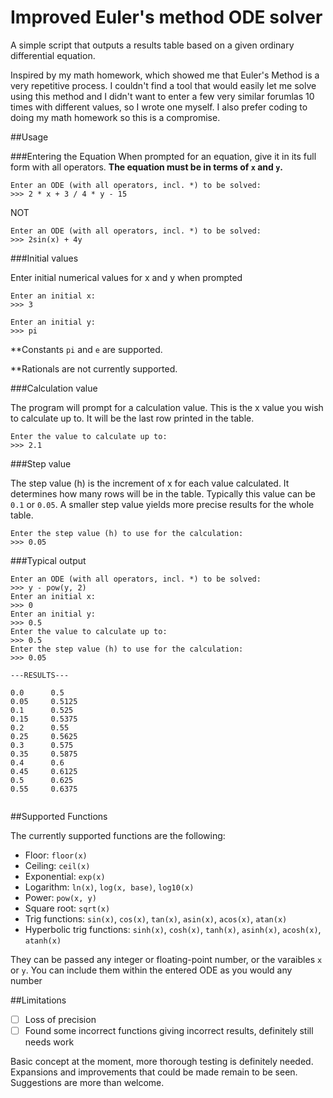 Improved Euler's method ODE solver
======================

A simple script that outputs a results table based on a given ordinary differential equation.

Inspired by my math homework, which showed me that Euler's Method is a very repetitive process.  I couldn't find a tool that would easily let me solve using this method and I didn't want to enter a few very similar forumlas 10 times with different values, so I wrote one myself. I also prefer coding to doing my math homework so this is a compromise.

##Usage

###Entering the Equation
When prompted for an equation, give it in its full form with all operators. **The equation must be in terms of `x` and `y`.**

```
Enter an ODE (with all operators, incl. *) to be solved: 
>>> 2 * x + 3 / 4 * y - 15
```
NOT

```
Enter an ODE (with all operators, incl. *) to be solved: 
>>> 2sin(x) + 4y
```

###Initial values

Enter initial numerical values for x and y when prompted

```
Enter an initial x: 
>>> 3

Enter an initial y: 
>>> pi
```

**Constants `pi` and `e` are supported.

**Rationals are not currently supported.

###Calculation value

The program will prompt for a calculation value. This is the x value you wish to calculate up to. It will be the last row printed in the table.

```
Enter the value to calculate up to: 
>>> 2.1
```

###Step value

The step value (h) is the increment of x for each value calculated. It determines how many rows will be in the table. Typically this value can be `0.1` or `0.05`. A smaller step value yields more precise results for the whole table.

```
Enter the step value (h) to use for the calculation: 
>>> 0.05
```
###Typical output
```
Enter an ODE (with all operators, incl. *) to be solved: 
>>> y - pow(y, 2)
Enter an initial x: 
>>> 0
Enter an initial y: 
>>> 0.5
Enter the value to calculate up to: 
>>> 0.5
Enter the step value (h) to use for the calculation:
>>> 0.05

---RESULTS---

0.0 	 0.5
0.05 	 0.5125
0.1 	 0.525
0.15 	 0.5375
0.2 	 0.55
0.25 	 0.5625
0.3 	 0.575
0.35 	 0.5875
0.4 	 0.6
0.45 	 0.6125
0.5 	 0.625
0.55 	 0.6375


```

##Supported Functions

The currently supported functions are the following:

- Floor: `floor(x)`
- Ceiling: `ceil(x)`
- Exponential: `exp(x)`
- Logarithm: `ln(x)`, `log(x, base)`, `log10(x)`
- Power: `pow(x, y)`
- Square root: `sqrt(x)`
- Trig functions: `sin(x)`, `cos(x)`, `tan(x)`, `asin(x)`, `acos(x)`, `atan(x)`
- Hyperbolic trig functions: `sinh(x)`, `cosh(x)`, `tanh(x)`, `asinh(x)`, `acosh(x)`, `atanh(x)`

They can be passed any integer or floating-point number, or the varaibles `x` or `y`. You can include them within the entered ODE as you would any number


##Limitations

- [ ] Loss of precision
- [ ] Found some incorrect functions giving incorrect results, definitely still needs work

Basic concept at the moment, more thorough testing is definitely needed. Expansions and improvements that could be made remain to be seen. Suggestions are more than welcome.
